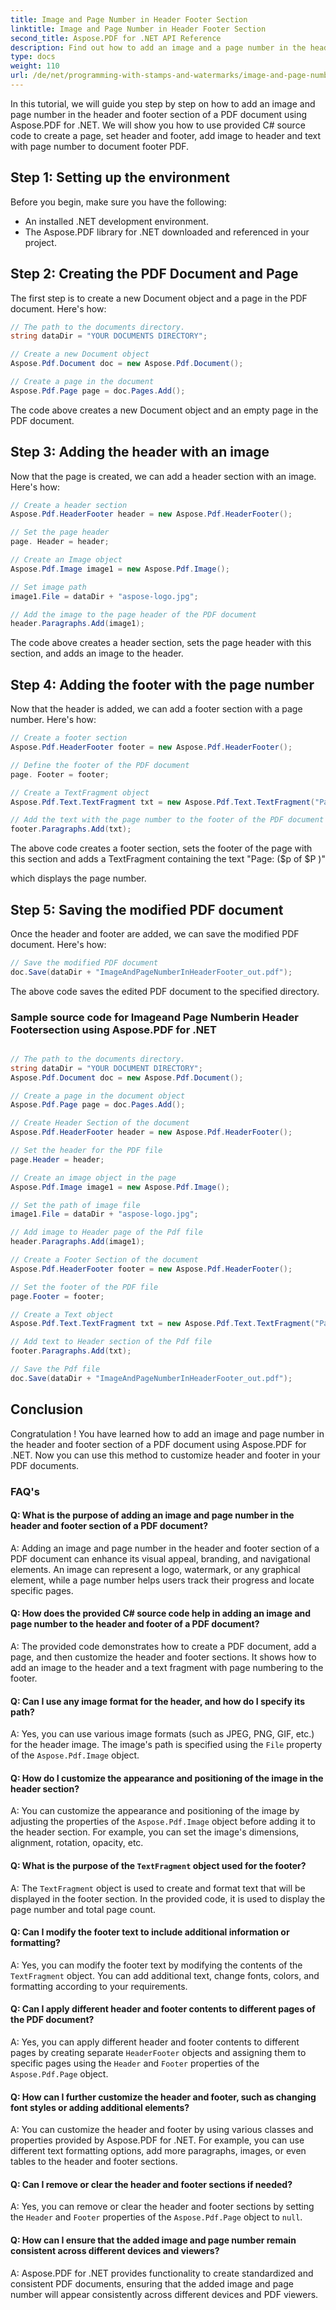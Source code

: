 ```yaml
---
title: Image and Page Number in Header Footer Section
linktitle: Image and Page Number in Header Footer Section
second_title: Aspose.PDF for .NET API Reference
description: Find out how to add an image and a page number in the header and footer of a PDF document with Aspose.
type: docs
weight: 110
url: /de/net/programming-with-stamps-and-watermarks/image-and-page-number-in-header-footer-section/
---
```

In this tutorial, we will guide you step by step on how to add an image and page number in the header and footer section of a PDF document using Aspose.PDF for .NET. We will show you how to use provided C# source code to create a page, set header and footer, add image to header and text with page number to document footer PDF.

## Step 1: Setting up the environment

Before you begin, make sure you have the following:

- An installed .NET development environment.
- The Aspose.PDF library for .NET downloaded and referenced in your project.

## Step 2: Creating the PDF Document and Page

The first step is to create a new Document object and a page in the PDF document. Here's how:

```csharp
// The path to the documents directory.
string dataDir = "YOUR DOCUMENTS DIRECTORY";

// Create a new Document object
Aspose.Pdf.Document doc = new Aspose.Pdf.Document();

// Create a page in the document
Aspose.Pdf.Page page = doc.Pages.Add();
```

The code above creates a new Document object and an empty page in the PDF document.

## Step 3: Adding the header with an image

Now that the page is created, we can add a header section with an image. Here's how:

```csharp
// Create a header section
Aspose.Pdf.HeaderFooter header = new Aspose.Pdf.HeaderFooter();

// Set the page header
page. Header = header;

// Create an Image object
Aspose.Pdf.Image image1 = new Aspose.Pdf.Image();

// Set image path
image1.File = dataDir + "aspose-logo.jpg";

// Add the image to the page header of the PDF document
header.Paragraphs.Add(image1);
```

The code above creates a header section, sets the page header with this section, and adds an image to the header.

## Step 4: Adding the footer with the page number

Now that the header is added, we can add a footer section with a page number. Here's how:

```csharp
// Create a footer section
Aspose.Pdf.HeaderFooter footer = new Aspose.Pdf.HeaderFooter();

// Define the footer of the PDF document
page. Footer = footer;

// Create a TextFragment object
Aspose.Pdf.Text.TextFragment txt = new Aspose.Pdf.Text.TextFragment("Page: ($p of $P)");

// Add the text with the page number to the footer of the PDF document
footer.Paragraphs.Add(txt);
```

The above code creates a footer section, sets the footer of the page with this section and adds a TextFragment containing the text "Page: ($p of $P )"

  which displays the page number.

## Step 5: Saving the modified PDF document

Once the header and footer are added, we can save the modified PDF document. Here's how:

```csharp
// Save the modified PDF document
doc.Save(dataDir + "ImageAndPageNumberInHeaderFooter_out.pdf");
```

The above code saves the edited PDF document to the specified directory.

### Sample source code for Imageand Page Numberin Header Footersection using Aspose.PDF for .NET 
```csharp

// The path to the documents directory.
string dataDir = "YOUR DOCUMENT DIRECTORY";
Aspose.Pdf.Document doc = new Aspose.Pdf.Document();

// Create a page in the document object
Aspose.Pdf.Page page = doc.Pages.Add();

// Create Header Section of the document
Aspose.Pdf.HeaderFooter header = new Aspose.Pdf.HeaderFooter();

// Set the header for the PDF file
page.Header = header;

// Create an image object in the page
Aspose.Pdf.Image image1 = new Aspose.Pdf.Image();

// Set the path of image file
image1.File = dataDir + "aspose-logo.jpg";

// Add image to Header page of the Pdf file
header.Paragraphs.Add(image1);

// Create a Footer Section of the document
Aspose.Pdf.HeaderFooter footer = new Aspose.Pdf.HeaderFooter();

// Set the footer of the PDF file
page.Footer = footer;

// Create a Text object
Aspose.Pdf.Text.TextFragment txt = new Aspose.Pdf.Text.TextFragment("Page: ($p of $P ) ");

// Add text to Header section of the Pdf file
footer.Paragraphs.Add(txt);

// Save the Pdf file
doc.Save(dataDir + "ImageAndPageNumberInHeaderFooter_out.pdf");

```

## Conclusion

Congratulation ! You have learned how to add an image and page number in the header and footer section of a PDF document using Aspose.PDF for .NET. Now you can use this method to customize header and footer in your PDF documents.

### FAQ's

#### Q: What is the purpose of adding an image and page number in the header and footer section of a PDF document?

A: Adding an image and page number in the header and footer section of a PDF document can enhance its visual appeal, branding, and navigational elements. An image can represent a logo, watermark, or any graphical element, while a page number helps users track their progress and locate specific pages.

#### Q: How does the provided C# source code help in adding an image and page number to the header and footer of a PDF document?

A: The provided code demonstrates how to create a PDF document, add a page, and then customize the header and footer sections. It shows how to add an image to the header and a text fragment with page numbering to the footer.

#### Q: Can I use any image format for the header, and how do I specify its path?

A: Yes, you can use various image formats (such as JPEG, PNG, GIF, etc.) for the header image. The image's path is specified using the `File` property of the `Aspose.Pdf.Image` object.

#### Q: How do I customize the appearance and positioning of the image in the header section?

A: You can customize the appearance and positioning of the image by adjusting the properties of the `Aspose.Pdf.Image` object before adding it to the header section. For example, you can set the image's dimensions, alignment, rotation, opacity, etc.

#### Q: What is the purpose of the `TextFragment` object used for the footer?

A: The `TextFragment` object is used to create and format text that will be displayed in the footer section. In the provided code, it is used to display the page number and total page count.

#### Q: Can I modify the footer text to include additional information or formatting?

A: Yes, you can modify the footer text by modifying the contents of the `TextFragment` object. You can add additional text, change fonts, colors, and formatting according to your requirements.

#### Q: Can I apply different header and footer contents to different pages of the PDF document?

A: Yes, you can apply different header and footer contents to different pages by creating separate `HeaderFooter` objects and assigning them to specific pages using the `Header` and `Footer` properties of the `Aspose.Pdf.Page` object.

#### Q: How can I further customize the header and footer, such as changing font styles or adding additional elements?

A: You can customize the header and footer by using various classes and properties provided by Aspose.PDF for .NET. For example, you can use different text formatting options, add more paragraphs, images, or even tables to the header and footer sections.

#### Q: Can I remove or clear the header and footer sections if needed?

A: Yes, you can remove or clear the header and footer sections by setting the `Header` and `Footer` properties of the `Aspose.Pdf.Page` object to `null`.

#### Q: How can I ensure that the added image and page number remain consistent across different devices and viewers?

A: Aspose.PDF for .NET provides functionality to create standardized and consistent PDF documents, ensuring that the added image and page number will appear consistently across different devices and PDF viewers.